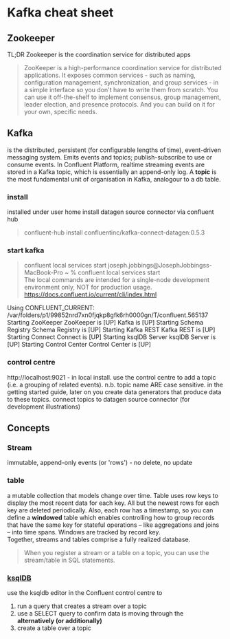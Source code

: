 # Kafka cheat sheet
## Zookeeper
TL;DR Zookeeper is the coordination service for distributed apps
> ZooKeeper is a high-performance coordination service for distributed applications. It exposes common services - such as naming, configuration management, synchronization, and group services - in a simple interface so you don't have to write them from scratch. You can use it off-the-shelf to implement consensus, group management, leader election, and presence protocols. And you can build on it for your own, specific needs.
## Kafka
is the distributed, persistent (for configurable lengths of time), event-driven messaging system.
Emits events and topics; publish-subscribe to use or consume events.
In Confluent Platform, realtime streaming events are stored in a Kafka topic, which is essentially an append-only log.
A **topic** is the most fundamental unit of organisation in Kafka, analogour to a db table. 
### install
installed under user home
install datagen source connector via confluent hub
> confluent-hub install confluentinc/kafka-connect-datagen:0.5.3
### start kafka
> confluent local services start
> joseph.jobbings@JosephJobbingss-MacBook-Pro ~ % confluent local services start                                
The local commands are intended for a single-node development environment only,
NOT for production usage. https://docs.confluent.io/current/cli/index.html

Using CONFLUENT_CURRENT: /var/folders/p1/99852nrd7xn0fjqkp8gfk6rh0000gn/T/confluent.565137
Starting ZooKeeper
ZooKeeper is [UP]
Kafka is [UP]
Starting Schema Registry
Schema Registry is [UP]
Starting Kafka REST
Kafka REST is [UP]
Starting Connect
Connect is [UP]
Starting ksqlDB Server
ksqlDB Server is [UP]
Starting Control Center
Control Center is [UP]
### control centre
http://localhost:9021 - in local install.  use the control centre to add a topic (i.e. a grouping of related events).  n.b. topic name ARE case sensitive.  in the getting started guide, later on you create data generators that produce data to these topics.
connect topics to datagen source connector (for development illustrations)

## Concepts
### Stream
immutable, append-only events (or 'rows') - no delete, no update
### table
a mutable collection that models change over time.   Table uses row keys to display the most recent data for each key. All but the newest rows for each key are deleted periodically. Also, each row has a timestamp, so you can define a **windowed** table which enables controlling how to group records that have the same key for stateful operations – like aggregations and joins – into time spans. Windows are tracked by record key.  
Together, streams and tables comprise a fully realized database.
> When you register a stream or a table on a topic, you can use the stream/table in SQL statements.
### [ksqlDB](https://ksqldb.io)

use the ksqldb editor in the Confluent control centre to
1. run a query that creates a stream over a topic
1. use a SELECT query to confirm data is moving through the   
__alternatively (or additionally)__
1. create a table over a topic
